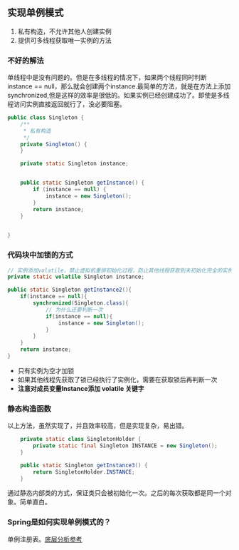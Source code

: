 ## 实现单例模式

1. 私有构造，不允许其他人创建实例
2. 提供可多线程获取唯一实例的方法

### 不好的解法

单线程中是没有问题的。但是在多线程的情况下，如果两个线程同时判断 instance == null，那么就会创建两个instance.最简单的方法，就是在方法上添加synchronized,但是这样的效率是很低的。如果实例已经创建成功了。即使是多线程访问实例直接返回就行了，没必要阻塞。

```java
public class Singleton {
    /**
     * 私有构造
     */
    private Singleton() {
    }

    private static Singleton instance;


    public static Singleton getInstance() {
        if (instance == null) {
            instance = new Singleton();
        }
        return instance;
    }

    
}

```

### 代码块中加锁的方式

```java
// 实例添加volatile，禁止虚拟机重排初始化过程，防止其他线程获取到未初始化完全的实例
private static volatile Singleton instance;

public static Singleton getInstance2(){
    if(instance == null){
        synchronized(Singleton.class){
            // 为什么还要判断一次
            if(instance == null){
                instance = new Singleton();
            }
        }    
    }
    return instance;
}
```

* 只有实例为空才加锁
* 如果其他线程先获取了锁已经执行了实例化，需要在获取锁后再判断一次
* **注意对成员变量Instance添加 volatile 关键字** 

### 静态构造函数

以上方法，虽然实现了，并且效率较高，但是实现复杂，易出错。

```java
    private static class SingletonHolder {
        private static final Singleton INSTANCE = new Singleton();
    }

    public static Singleton getInstance3() {
        return SingletonHolder.INSTANCE;
    }
```

通过静态内部类的方式，保证类只会被初始化一次。之后的每次获取都是同一个对象。简单直白。

### Spring是如何实现单例模式的？

单例注册表。[底层分析参考](https://www.cnblogs.com/aaron911/p/11074303.html)
